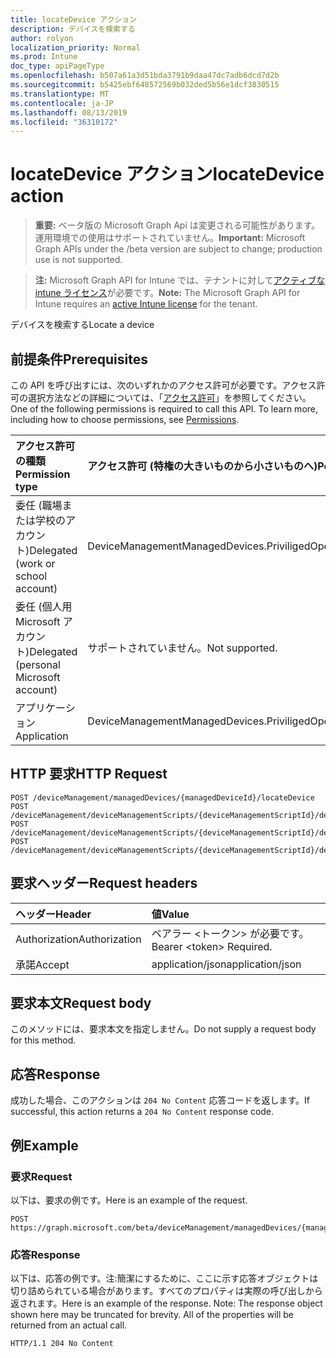 ```yaml
---
title: locateDevice アクション
description: デバイスを検索する
author: rolyon
localization_priority: Normal
ms.prod: Intune
doc_type: apiPageType
ms.openlocfilehash: b507a61a3d51bda3791b9daa47dc7adb6dcd7d2b
ms.sourcegitcommit: b5425ebf648572569b032ded5b56e1dcf3830515
ms.translationtype: MT
ms.contentlocale: ja-JP
ms.lasthandoff: 08/13/2019
ms.locfileid: "36310172"
---
```

# <a name="locatedevice-action"></a><span data-ttu-id="dde37-103">locateDevice アクション</span><span class="sxs-lookup"><span data-stu-id="dde37-103">locateDevice action</span></span>

> <span data-ttu-id="dde37-104">**重要:** ベータ版の Microsoft Graph Api は変更される可能性があります。運用環境での使用はサポートされていません。</span><span class="sxs-lookup"><span data-stu-id="dde37-104">**Important:** Microsoft Graph APIs under the /beta version are subject to change; production use is not supported.</span></span>

> <span data-ttu-id="dde37-105">**注:** Microsoft Graph API for Intune では、テナントに対して[アクティブな intune ライセンス](https://go.microsoft.com/fwlink/?linkid=839381)が必要です。</span><span class="sxs-lookup"><span data-stu-id="dde37-105">**Note:** The Microsoft Graph API for Intune requires an [active Intune license](https://go.microsoft.com/fwlink/?linkid=839381) for the tenant.</span></span>

<span data-ttu-id="dde37-106">デバイスを検索する</span><span class="sxs-lookup"><span data-stu-id="dde37-106">Locate a device</span></span>

## <a name="prerequisites"></a><span data-ttu-id="dde37-107">前提条件</span><span class="sxs-lookup"><span data-stu-id="dde37-107">Prerequisites</span></span>
<span data-ttu-id="dde37-p101">この API を呼び出すには、次のいずれかのアクセス許可が必要です。アクセス許可の選択方法などの詳細については、「[アクセス許可](/graph/permissions-reference)」を参照してください。</span><span class="sxs-lookup"><span data-stu-id="dde37-p101">One of the following permissions is required to call this API. To learn more, including how to choose permissions, see [Permissions](/graph/permissions-reference).</span></span>

|<span data-ttu-id="dde37-110">アクセス許可の種類</span><span class="sxs-lookup"><span data-stu-id="dde37-110">Permission type</span></span>|<span data-ttu-id="dde37-111">アクセス許可 (特権の大きいものから小さいものへ)</span><span class="sxs-lookup"><span data-stu-id="dde37-111">Permissions (from most to least privileged)</span></span>|
|:---|:---|
|<span data-ttu-id="dde37-112">委任 (職場または学校のアカウント)</span><span class="sxs-lookup"><span data-stu-id="dde37-112">Delegated (work or school account)</span></span>|<span data-ttu-id="dde37-113">DeviceManagementManagedDevices.PriviligedOperation.All</span><span class="sxs-lookup"><span data-stu-id="dde37-113">DeviceManagementManagedDevices.PriviligedOperation.All</span></span>|
|<span data-ttu-id="dde37-114">委任 (個人用 Microsoft アカウント)</span><span class="sxs-lookup"><span data-stu-id="dde37-114">Delegated (personal Microsoft account)</span></span>|<span data-ttu-id="dde37-115">サポートされていません。</span><span class="sxs-lookup"><span data-stu-id="dde37-115">Not supported.</span></span>|
|<span data-ttu-id="dde37-116">アプリケーション</span><span class="sxs-lookup"><span data-stu-id="dde37-116">Application</span></span>|<span data-ttu-id="dde37-117">DeviceManagementManagedDevices.PriviligedOperation.All</span><span class="sxs-lookup"><span data-stu-id="dde37-117">DeviceManagementManagedDevices.PriviligedOperation.All</span></span>|

## <a name="http-request"></a><span data-ttu-id="dde37-118">HTTP 要求</span><span class="sxs-lookup"><span data-stu-id="dde37-118">HTTP Request</span></span>
<!-- {
  "blockType": "ignored"
}
-->
``` http
POST /deviceManagement/managedDevices/{managedDeviceId}/locateDevice
POST /deviceManagement/deviceManagementScripts/{deviceManagementScriptId}/deviceRunStates/{deviceManagementScriptDeviceStateId}/managedDevice/locateDevice
POST /deviceManagement/deviceManagementScripts/{deviceManagementScriptId}/deviceRunStates/{deviceManagementScriptDeviceStateId}/managedDevice/users/{userId}/managedDevices/{managedDeviceId}/locateDevice
POST /deviceManagement/deviceManagementScripts/{deviceManagementScriptId}/deviceRunStates/{deviceManagementScriptDeviceStateId}/managedDevice/detectedApps/{detectedAppId}/managedDevices/{managedDeviceId}/locateDevice
```

## <a name="request-headers"></a><span data-ttu-id="dde37-119">要求ヘッダー</span><span class="sxs-lookup"><span data-stu-id="dde37-119">Request headers</span></span>
|<span data-ttu-id="dde37-120">ヘッダー</span><span class="sxs-lookup"><span data-stu-id="dde37-120">Header</span></span>|<span data-ttu-id="dde37-121">値</span><span class="sxs-lookup"><span data-stu-id="dde37-121">Value</span></span>|
|:---|:---|
|<span data-ttu-id="dde37-122">Authorization</span><span class="sxs-lookup"><span data-stu-id="dde37-122">Authorization</span></span>|<span data-ttu-id="dde37-123">ベアラー &lt;トークン&gt; が必要です。</span><span class="sxs-lookup"><span data-stu-id="dde37-123">Bearer &lt;token&gt; Required.</span></span>|
|<span data-ttu-id="dde37-124">承諾</span><span class="sxs-lookup"><span data-stu-id="dde37-124">Accept</span></span>|<span data-ttu-id="dde37-125">application/json</span><span class="sxs-lookup"><span data-stu-id="dde37-125">application/json</span></span>|

## <a name="request-body"></a><span data-ttu-id="dde37-126">要求本文</span><span class="sxs-lookup"><span data-stu-id="dde37-126">Request body</span></span>
<span data-ttu-id="dde37-127">このメソッドには、要求本文を指定しません。</span><span class="sxs-lookup"><span data-stu-id="dde37-127">Do not supply a request body for this method.</span></span>

## <a name="response"></a><span data-ttu-id="dde37-128">応答</span><span class="sxs-lookup"><span data-stu-id="dde37-128">Response</span></span>
<span data-ttu-id="dde37-129">成功した場合、このアクションは `204 No Content` 応答コードを返します。</span><span class="sxs-lookup"><span data-stu-id="dde37-129">If successful, this action returns a `204 No Content` response code.</span></span>

## <a name="example"></a><span data-ttu-id="dde37-130">例</span><span class="sxs-lookup"><span data-stu-id="dde37-130">Example</span></span>

### <a name="request"></a><span data-ttu-id="dde37-131">要求</span><span class="sxs-lookup"><span data-stu-id="dde37-131">Request</span></span>
<span data-ttu-id="dde37-132">以下は、要求の例です。</span><span class="sxs-lookup"><span data-stu-id="dde37-132">Here is an example of the request.</span></span>
``` http
POST https://graph.microsoft.com/beta/deviceManagement/managedDevices/{managedDeviceId}/locateDevice
```

### <a name="response"></a><span data-ttu-id="dde37-133">応答</span><span class="sxs-lookup"><span data-stu-id="dde37-133">Response</span></span>
<span data-ttu-id="dde37-p102">以下は、応答の例です。注:簡潔にするために、ここに示す応答オブジェクトは切り詰められている場合があります。すべてのプロパティは実際の呼び出しから返されます。</span><span class="sxs-lookup"><span data-stu-id="dde37-p102">Here is an example of the response. Note: The response object shown here may be truncated for brevity. All of the properties will be returned from an actual call.</span></span>
``` http
HTTP/1.1 204 No Content
```






